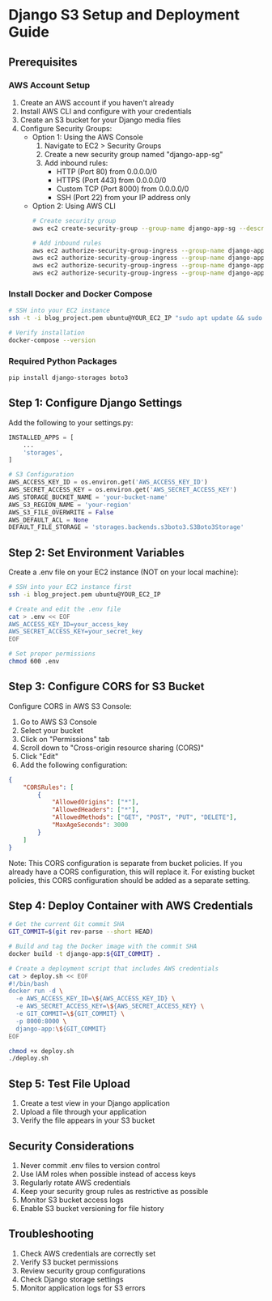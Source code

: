 # Django S3 Setup and Deployment Guide

## Prerequisites

### AWS Account Setup
1. Create an AWS account if you haven't already
2. Install AWS CLI and configure with your credentials
3. Create an S3 bucket for your Django media files
4. Configure Security Groups:
   - Option 1: Using the AWS Console
     1. Navigate to EC2 > Security Groups
     2. Create a new security group named "django-app-sg"
     3. Add inbound rules:
        - HTTP (Port 80) from 0.0.0.0/0
        - HTTPS (Port 443) from 0.0.0.0/0
        - Custom TCP (Port 8000) from 0.0.0.0/0
        - SSH (Port 22) from your IP address only
   - Option 2: Using AWS CLI
     ```bash
     # Create security group
     aws ec2 create-security-group --group-name django-app-sg --description "Security group for Django application"
     
     # Add inbound rules
     aws ec2 authorize-security-group-ingress --group-name django-app-sg --protocol tcp --port 80 --cidr 0.0.0.0/0
     aws ec2 authorize-security-group-ingress --group-name django-app-sg --protocol tcp --port 443 --cidr 0.0.0.0/0
     aws ec2 authorize-security-group-ingress --group-name django-app-sg --protocol tcp --port 8000 --cidr 0.0.0.0/0
     aws ec2 authorize-security-group-ingress --group-name django-app-sg --protocol tcp --port 22 --cidr $(curl -s ifconfig.me)/32
     ```

### Install Docker and Docker Compose
```bash
# SSH into your EC2 instance
ssh -t -i blog_project.pem ubuntu@YOUR_EC2_IP "sudo apt update && sudo apt install docker-compose -y"

# Verify installation
docker-compose --version
```

### Required Python Packages
```bash
pip install django-storages boto3
```

## Step 1: Configure Django Settings

Add the following to your settings.py:

```python
INSTALLED_APPS = [
    ...
    'storages',
]

# S3 Configuration
AWS_ACCESS_KEY_ID = os.environ.get('AWS_ACCESS_KEY_ID')
AWS_SECRET_ACCESS_KEY = os.environ.get('AWS_SECRET_ACCESS_KEY')
AWS_STORAGE_BUCKET_NAME = 'your-bucket-name'
AWS_S3_REGION_NAME = 'your-region'
AWS_S3_FILE_OVERWRITE = False
AWS_DEFAULT_ACL = None
DEFAULT_FILE_STORAGE = 'storages.backends.s3boto3.S3Boto3Storage'
```

## Step 2: Set Environment Variables

Create a .env file on your EC2 instance (NOT on your local machine):
```bash
# SSH into your EC2 instance first
ssh -i blog_project.pem ubuntu@YOUR_EC2_IP

# Create and edit the .env file
cat > .env << EOF
AWS_ACCESS_KEY_ID=your_access_key
AWS_SECRET_ACCESS_KEY=your_secret_key
EOF

# Set proper permissions
chmod 600 .env
```

## Step 3: Configure CORS for S3 Bucket

Configure CORS in AWS S3 Console:
1. Go to AWS S3 Console
2. Select your bucket
3. Click on "Permissions" tab
4. Scroll down to "Cross-origin resource sharing (CORS)"
5. Click "Edit"
6. Add the following configuration:
```json
{
    "CORSRules": [
        {
            "AllowedOrigins": ["*"],
            "AllowedHeaders": ["*"],
            "AllowedMethods": ["GET", "POST", "PUT", "DELETE"],
            "MaxAgeSeconds": 3000
        }
    ]
}
```

Note: This CORS configuration is separate from bucket policies. If you already have a CORS configuration, this will replace it. For existing bucket policies, this CORS configuration should be added as a separate setting.

## Step 4: Deploy Container with AWS Credentials

```bash
# Get the current Git commit SHA
GIT_COMMIT=$(git rev-parse --short HEAD)

# Build and tag the Docker image with the commit SHA
docker build -t django-app:${GIT_COMMIT} .

# Create a deployment script that includes AWS credentials
cat > deploy.sh << EOF
#!/bin/bash
docker run -d \
  -e AWS_ACCESS_KEY_ID=\${AWS_ACCESS_KEY_ID} \
  -e AWS_SECRET_ACCESS_KEY=\${AWS_SECRET_ACCESS_KEY} \
  -e GIT_COMMIT=\${GIT_COMMIT} \
  -p 8000:8000 \
  django-app:\${GIT_COMMIT}
EOF

chmod +x deploy.sh
./deploy.sh
```

## Step 5: Test File Upload

1. Create a test view in your Django application
2. Upload a file through your application
3. Verify the file appears in your S3 bucket

## Security Considerations

1. Never commit .env files to version control
2. Use IAM roles when possible instead of access keys
3. Regularly rotate AWS credentials
4. Keep your security group rules as restrictive as possible
5. Monitor S3 bucket access logs
6. Enable S3 bucket versioning for file history

## Troubleshooting

1. Check AWS credentials are correctly set
2. Verify S3 bucket permissions
3. Review security group configurations
4. Check Django storage settings
5. Monitor application logs for S3 errors
